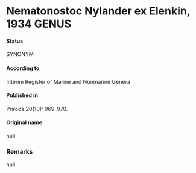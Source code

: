 # Nematonostoc Nylander ex Elenkin, 1934 GENUS

#### Status
SYNONYM

#### According to
Interim Register of Marine and Nonmarine Genera

#### Published in
Priroda 20(10): 969-970.

#### Original name
null

### Remarks
null